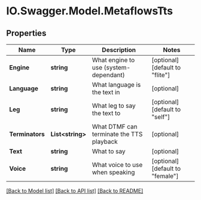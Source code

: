 # IO.Swagger.Model.MetaflowsTts
## Properties

Name | Type | Description | Notes
------------ | ------------- | ------------- | -------------
**Engine** | **string** | What engine to use (system-dependant) | [optional] [default to "flite"]
**Language** | **string** | What language is the text in | [optional] 
**Leg** | **string** | What leg to say the text to | [optional] [default to "self"]
**Terminators** | **List&lt;string&gt;** | What DTMF can terminate the TTS playback | [optional] 
**Text** | **string** | What to say | [optional] 
**Voice** | **string** | What voice to use when speaking | [optional] [default to "female"]

[[Back to Model list]](../README.md#documentation-for-models) [[Back to API list]](../README.md#documentation-for-api-endpoints) [[Back to README]](../README.md)

